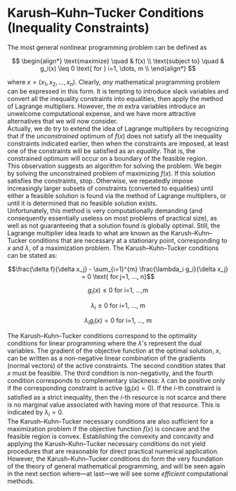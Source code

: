 #  **Karush–Kuhn–Tucker Conditions (Inequality Constraints)**

The most general nonlinear programming problem can be defined as 

$$
\begin{align*}
\text{maximize} \quad & f(x) \\
\text{subject to} \quad &  g_i(x) \leq 0 \text{ for } i=1, \dots, m \\  
\end{align*}
$$

where $x = (x_1, x_2, …, x_n)$. Clearly, *any* mathematical programming problem can be expressed in this form. It is tempting to introduce slack variables and convert all the inequality constraints into equalities, then apply the method of Lagrange multipliers. However, the $m$ extra variables introduce an unwelcome computational expense, and we have more attractive alternatives that we will now consider.<br>
Actually, we do try to extend the idea of Lagrange multipliers by recognizing that if the *unconstrained* optimum of $f(x)$ does not satisfy all the inequality constraints indicated earlier, then when the constraints are imposed, at least one of the constraints will be satisfied as an *equality*. That is, the constrained optimum will occur on a boundary of the feasible region.<br>
This observation suggests an algorithm for solving the problem. We begin by solving the unconstrained problem of maximizing $f(x)$. If this solution satisfies the constraints, stop. Otherwise, we repeatedly impose increasingly larger subsets of constraints (converted to equalities) until either a feasible solution is found via the method of Lagrange multipliers, or until it is determined that no feasible solution exists.<br>
Unfortunately, this method is very computationally demanding (and consequently essentially useless on most problems of practical size), as well as not guaranteeing that a solution found is globally optimal. Still, the Lagrange multiplier idea leads to what are known as the Karush–Kuhn–Tucker conditions that are necessary at a stationary point, corresponding to $x$ and $λ$, of a maximization problem. The Karush–Kuhn–Tucker conditions can be stated as: 

$$\frac{\delta f}{\delta x_j} - \sum_{i=1}^{m} \frac{\lambda_i g_i}{\delta x_j} = 0 \text{ for j=1, ..., n}$$

$$g_i(x) \leq 0 \text{ for i=1, ...,m}$$

$$\lambda_i \geq 0 \text{ for i=1, ..., m}$$

$$\lambda_i g_i(x) = 0 \text{ for i=1, ..., m}$$

The Karush–Kuhn–Tucker conditions correspond to the optimality conditions for linear programming where the $λ$’s represent the dual variables. The gradient of the objective function at the optimal solution, $x$, can be written as a non-negative linear combination of the gradients (normal vectors) of the active constraints. The second condition states that $x$ must be feasible. The third condition is non-negativity, and the fourth condition corresponds to complementary slackness: $λ$ can be positive only if the corresponding constraint is active $(g_i(x) = 0)$. If the $i$-th constraint is satisfied as a strict inequality, then the $i$-th resource is not scarce and there is no marginal value associated with having more of that resource. This is indicated by $λ_i = 0$.<br>
The Karush–Kuhn–Tucker necessary conditions are also sufficient for a maximization problem if the objective function $f(x)$ is concave and the feasible region is convex. Establishing the convexity and concavity and applying the Karush–Kuhn–Tucker necessary conditions do not yield procedures that are reasonable for direct practical numerical application. However, the Karush–Kuhn–Tucker conditions do form the very foundation of the theory of general mathematical programming, and will be seen again in the next section where—at last—we will see some *efficient* computational methods.
